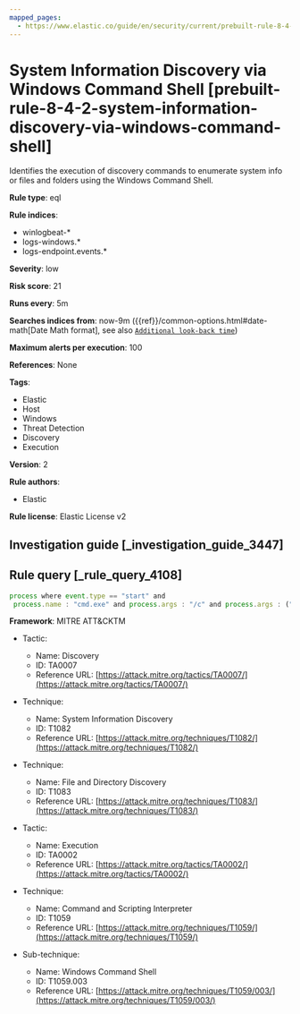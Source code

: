 ```yaml
---
mapped_pages:
  - https://www.elastic.co/guide/en/security/current/prebuilt-rule-8-4-2-system-information-discovery-via-windows-command-shell.html
---
```


# System Information Discovery via Windows Command Shell [prebuilt-rule-8-4-2-system-information-discovery-via-windows-command-shell]

Identifies the execution of discovery commands to enumerate system info or files and folders using the Windows Command Shell.

**Rule type**: eql

**Rule indices**:

* winlogbeat-*
* logs-windows.*
* logs-endpoint.events.*

**Severity**: low

**Risk score**: 21

**Runs every**: 5m

**Searches indices from**: now-9m ({{ref}}/common-options.html#date-math[Date Math format], see also [`Additional look-back time`](docs-content://solutions/security/detect-and-alert/create-detection-rule.md#rule-schedule))

**Maximum alerts per execution**: 100

**References**: None

**Tags**:

* Elastic
* Host
* Windows
* Threat Detection
* Discovery
* Execution

**Version**: 2

**Rule authors**:

* Elastic

**Rule license**: Elastic License v2

## Investigation guide [_investigation_guide_3447]



## Rule query [_rule_query_4108]

```js
process where event.type == "start" and
 process.name : "cmd.exe" and process.args : "/c" and process.args : ("set", "dir")
```

**Framework**: MITRE ATT&CKTM

* Tactic:

    * Name: Discovery
    * ID: TA0007
    * Reference URL: [https://attack.mitre.org/tactics/TA0007/](https://attack.mitre.org/tactics/TA0007/)

* Technique:

    * Name: System Information Discovery
    * ID: T1082
    * Reference URL: [https://attack.mitre.org/techniques/T1082/](https://attack.mitre.org/techniques/T1082/)

* Technique:

    * Name: File and Directory Discovery
    * ID: T1083
    * Reference URL: [https://attack.mitre.org/techniques/T1083/](https://attack.mitre.org/techniques/T1083/)

* Tactic:

    * Name: Execution
    * ID: TA0002
    * Reference URL: [https://attack.mitre.org/tactics/TA0002/](https://attack.mitre.org/tactics/TA0002/)

* Technique:

    * Name: Command and Scripting Interpreter
    * ID: T1059
    * Reference URL: [https://attack.mitre.org/techniques/T1059/](https://attack.mitre.org/techniques/T1059/)

* Sub-technique:

    * Name: Windows Command Shell
    * ID: T1059.003
    * Reference URL: [https://attack.mitre.org/techniques/T1059/003/](https://attack.mitre.org/techniques/T1059/003/)




